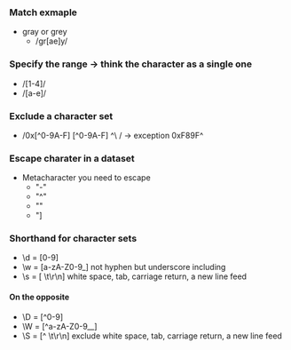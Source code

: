 ### Match exmaple
- gray or grey
    - /gr[ae]y/

### Specify the range -> think the character as a single one
- /[1-4]/
- /[a-e]/

### Exclude a character set
- /0x[^0-9A-F] [^0-9A-F] ^\ / -> exception 0xF89F^

### Escape charater in a dataset
- Metacharacter you need to escape
    - "-"
    - "^"
    - "\"
    - "]

### Shorthand for character sets
- \d = [0-9]
- \w = [a-zA-Z0-9_] not hyphen but underscore including
- \s = [ \t\r\n] white space, tab, carriage return, a new line feed
#### On the opposite
- \D = [^0-9]
- \W = [^a-zA-Z0-9__] 
- \S = [^ \t\r\n] exclude white space, tab, carriage return, a new line feed